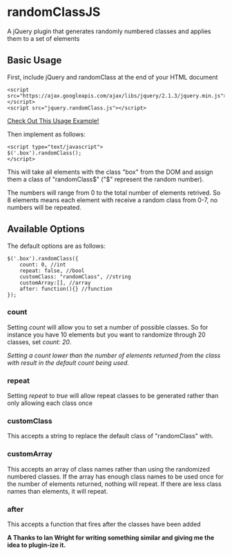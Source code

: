 # randomClassJS
A jQuery plugin that generates randomly numbered classes and applies them to a set of elements

## Basic Usage
First, include jQuery and randomClass at the end of your HTML document
```
<script src="https://ajax.googleapis.com/ajax/libs/jquery/2.1.3/jquery.min.js"></script>
<script src="jquery.randomClass.js"></script>
```

[Check Out This Usage Example!](http://cjthedizzy.github.io/randomClass_ex/)

Then implement as follows:
```
<script type="text/javascript">
$('.box').randomClass();
</script>
```
This will take all elements with the class "box" from the DOM and assign them a class of "randomClass$" ("$" represent the random number). 

The numbers will range from 0 to the total number of elements retrived. So 8 elements means each element with receive a random class from 0-7, no numbers will be repeated.

## Available Options
The default options are as follows:
```
$('.box').randomClass({
	count: 0, //int
	repeat: false, //bool
	customClass: "randomClass", //string
	customArray:[], //array
	after: function(){} //function
});
```

### count
Setting *count* will allow you to set a number of possible classes. So for instance you have 10 elements but you want to randomize through 20 classes, set *count: 20*. 

*Setting a count lower than the number of elements returned from the class with result in the default count being used.*

### repeat
Setting *repeat* to *true* will allow repeat classes to be generated rather than only allowing each class once

### customClass
This accepts a string to replace the default class of "randomClass" with.

### customArray
This accepts an array of class names rather than using the randomized numbered classes. If the array has enough class names to be used once for the number of elements returned, nothing will repeat. If there are less class names than elements, it will repeat.

### after
This accepts a function that fires after the classes have been added



**A Thanks to Ian Wright for writing something similar and giving me the idea to plugin-ize it.**
